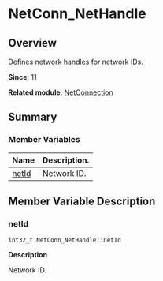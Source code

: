 # NetConn_NetHandle


## Overview

Defines network handles for network IDs.

**Since**: 11

**Related module**: [NetConnection](_net_connection.md)


## Summary


### Member Variables

| Name| Description.| 
| -------- | -------- |
| [netId](#netid) | Network ID.| 


## Member Variable Description


### netId

```
int32_t NetConn_NetHandle::netId
```

**Description**

Network ID.
